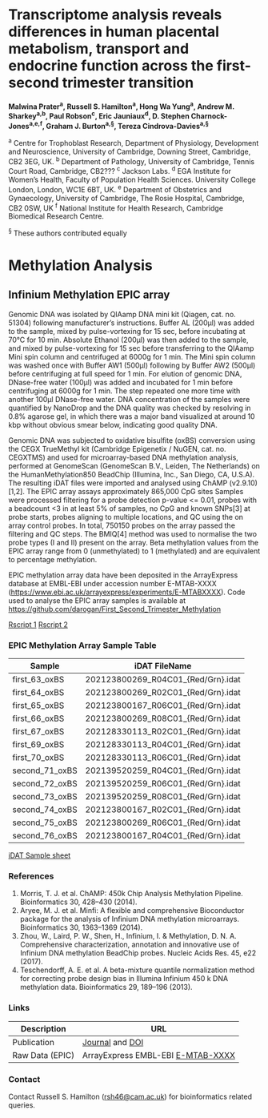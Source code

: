 # Transcriptome analysis reveals differences in human placental metabolism, transport and endocrine function across the first-second trimester transition #

**Malwina Prater<sup>a</sup>, Russell S. Hamilton<sup>a</sup>, Hong Wa Yung<sup>a</sup>, Andrew M. Sharkey<sup>a,b</sup>, Paul Robson<sup>c</sup>, Eric Jauniaux<sup>d</sup>, D. Stephen Charnock-Jones<sup>a,e,f</sup>, Graham J. Burton<sup>a,§</sup>, Tereza Cindrova-Davies<sup>a,§</sup>**


<sup>a</sup> Centre for Trophoblast Research, Department of Physiology, Development and Neuroscience, University of Cambridge, Downing Street, Cambridge, CB2 3EG, UK.
<sup>b</sup> Department of Pathology, University of Cambridge, Tennis Court Road, Cambridge, CB2???
<sup>c</sup> Jackson Labs.
<sup>d</sup> EGA Institute for Women’s Health, Faculty of Population Health Sciences.  University College London, London, WC1E 6BT, UK.
<sup>e</sup> Department of Obstetrics and Gynaecology, University of Cambridge, The Rosie Hospital, Cambridge, CB2 0SW, UK
<sup>f</sup> National Institute for Health Research, Cambridge Biomedical Research Centre.

<sup>§</sup> These authors contributed equally



# Methylation Analysis

## Infinium Methylation EPIC array

Genomic DNA was isolated by QIAamp DNA mini kit (Qiagen, cat. no. 51304) following manufacturer’s instructions. Buffer AL (200&mu;l) was added to the sample, mixed by pulse-vortexing for 15 sec, before incubating at 70&deg;C for 10 min. Absolute Ethanol (200&mu;l) was then added to the sample, and mixed by pulse-vortexing for 15 sec before transferring to the QIAamp Mini spin column and centrifuged at 6000g for 1 min. The Mini spin column was washed once with Buffer AW1 (500&mu;l) following by Buffer AW2 (500&mu;l) before centrifuging at full speed for 1 min. For elution of genomic DNA, DNase-free water (100&mu;l) was added and incubated for 1 min before centrifuging at 6000g for 1 min. The step repeated one more time with another 100&mu;l DNase-free water. DNA concentration of the samples were quantified by NanoDrop and the DNA quality was checked by resolving in 0.8% agarose gel, in which there was a major band visualized at around 10 kbp without obvious smear below, indicating good quality DNA.

Genomic DNA was subjected to oxidative bisulfite (oxBS) conversion using the CEGX TrueMethyl kit (Cambridge Epigenetix / NuGEN,  cat. no. CEGXTMS) and used for microarray-based DNA methylation analysis, performed at GenomeScan (GenomeScan B.V., Leiden, The Netherlands) on the HumanMethylation850 BeadChip (Illumina, Inc., San Diego, CA, U.S.A). The resulting iDAT files were imported and analysed using ChAMP (v2.9.10) [1,2]. The EPIC array assays approximately 865,000 CpG sites  Samples were processed filtering for a probe detection p-value <= 0.01, probes with a beadcount <3 in at least 5% of samples, no CpG and known SNPs[3] at probe starts, probes aligning to multiple locations,  and QC using the on array control probes. In total, 750150 probes on the array passed the filtering and QC steps. The BMIQ[4] method was used to normalise the two probe types (I and II) present on the array. Beta methylation values from the EPIC array range from 0 (unmethylated) to 1 (methylated) and are equivalent to percentage methylation.

EPIC methylation array data have been deposited in the ArrayExpress database at EMBL-EBI under accession number E-MTAB-XXXX (https://www.ebi.ac.uk/arrayexpress/experiments/E-MTABXXXX). Code used to analyse the EPIC array samples is available at https://github.com/darogan/First_Second_Trimester_Methylation

[Rscript 1](Correlate_DMRs_2_RNA.R )
[Rscript 2](CTR_EPIC.PrePost.analysis.R)

### EPIC Methylation Array Sample Table ###

| Sample  | iDAT FileName |
|---------|-----------------|
| first_63_oxBS | 202123800269_R04C01_{Red/Grn}.idat |
| first_64_oxBS | 202123800269_R02C01_{Red/Grn}.idat |
| first_65_oxBS | 202123800167_R06C01_{Red/Grn}.idat |
| first_66_oxBS | 202123800269_R08C01_{Red/Grn}.idat |
| first_67_oxBS | 202128330113_R02C01_{Red/Grn}.idat |
| first_69_oxBS | 202128330113_R04C01_{Red/Grn}.idat |
| first_70_oxBS | 202128330113_R06C01_{Red/Grn}.idat |
| second_71_oxBS | 202139520259_R04C01_{Red/Grn}.idat |
| second_72_oxBS | 202139520259_R06C01_{Red/Grn}.idat |
| second_73_oxBS | 202139520259_R08C01_{Red/Grn}.idat |
| second_74_oxBS | 202123800167_R02C01_{Red/Grn}.idat |
| second_75_oxBS | 202123800269_R06C01_{Red/Grn}.idat |
| second_76_oxBS | 202123800167_R04C01_{Red/Grn}.idat |

[iDAT Sample sheet](SampleSheet_Infinium_MethylationEPIC_103409-001.csv)



### References ###
1.	Morris, T. J. et al. ChAMP: 450k Chip Analysis Methylation Pipeline. Bioinformatics 30, 428–430 (2014).
2.	Aryee, M. J. et al. Minfi: A flexible and comprehensive Bioconductor package for the analysis of Infinium DNA methylation microarrays. Bioinformatics 30, 1363–1369 (2014).
3.	Zhou, W., Laird, P. W., Shen, H., Infinium, I. & Methylation, D. N. A. Comprehensive characterization, annotation and innovative use of Infinium DNA methylation BeadChip probes. Nucleic Acids Res. 45, e22 (2017).
4.	Teschendorff, A. E. et al. A beta-mixture quantile normalization method for correcting probe design bias in Illumina Infinium 450 k DNA methylation data. Bioinformatics 29, 189–196 (2013).


### Links ###

Description   | URL
------------- | ----------
Publication   | [Journal](https://) and [DOI](https://doi.org/)
Raw Data (EPIC) | ArrayExpress EMBL-EBI [E-MTAB-XXXX](https://www.ebi.ac.uk/arrayexpress/experiments/E-MTAB-XXXX)


### Contact

Contact Russell S. Hamilton (rsh46@cam.ac.uk) for bioinformatics related queries.
